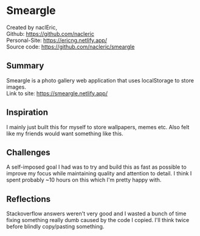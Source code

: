 # Smeargle

Created by naclEric, </br>
Github: https://github.com/nacleric </br>
Personal-Site: https://ericng.netlify.app/ </br>
Source code: https://github.com/nacleric/smeargle

## Summary

Smeargle is a photo gallery web application that uses localStorage to store images. </br>
Link to site: https://smeargle.netlify.app/

## Inspiration

I mainly just built this for myself to store wallpapers, memes etc. Also felt like my friends would want something like this.

## Challenges

A self-imposed goal I had was to try and build this as fast as possible to improve my focus while maintaining quality and attention to detail. I think I spent probably ~10 hours on this which I'm pretty happy with.

## Reflections

Stackoverflow answers weren't very good and I wasted a bunch of time fixing something really dumb caused by the code I copied. I'll think twice before blindly copy/pasting something.
